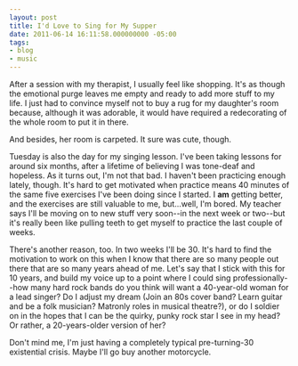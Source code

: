 ```yaml
---
layout: post
title: I'd Love to Sing for My Supper
date: 2011-06-14 16:11:58.000000000 -05:00
tags:
- blog
- music
---
```

After a session with my therapist, I usually feel like shopping. It's as though the emotional purge leaves me empty and ready to add more stuff to my life. I just had to convince myself not to buy a rug for my daughter's room because, although it was adorable, it would have required a redecorating of the whole room to put it in there. 

And besides, her room is carpeted. It sure was cute, though.

Tuesday is also the day for my singing lesson. I've been taking lessons for around six months, after a lifetime of believing I was tone-deaf and hopeless. As it turns out, I'm not that bad. I haven't been practicing enough lately, though. It's hard to get motivated when practice means 40 minutes of the same five exercises I've been doing since I started. I **am** getting better, and the exercises are still valuable to me, but...well, I'm bored. My teacher says I'll be moving on to new stuff very soon--in the next week or two--but it's really been like pulling teeth to get myself to practice the last couple of weeks.

There's another reason, too. In two weeks I'll be 30. It's hard to find the motivation to work on this when I know that there are so many people out there that are so many years ahead of me. Let's say that I stick with this for 10 years, and build my voice up to a point where I could sing professionally--how many hard rock bands do you think will want a 40-year-old woman for a lead singer? Do I adjust my dream (Join an 80s cover band? Learn guitar and be a folk musician? Matronly roles in musical theatre?), or do I soldier on in the hopes that I can be the quirky, punky rock star I see in my head? Or rather, a 20-years-older version of her?

Don't mind me, I'm just having a completely typical pre-turning-30 existential crisis. Maybe I'll go buy another motorcycle.
